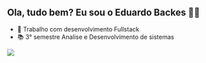 ## Ola, tudo bem? Eu sou o Eduardo Backes 👨‍💻

- 🔭 Trabalho com desenvolvimento Fullstack
- 📚 3° semestre Analise e Desenvolvimento de sistemas
<div> 
  <a href="https://www.linkedin.com/in/eduardo-abne-backes-da-silva-25b90525a" target="_blank"><img src="https://img.shields.io/badge/-LinkedIn-%230077B5?style=for-the-badge&logo=linkedin&logoColor=white" target="_blank"></a> 
  
</div>

